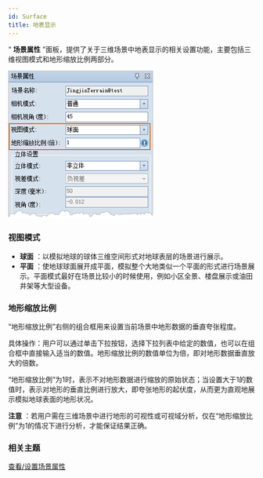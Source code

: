 ```yaml
---
id: Surface
title: 地表显示  
---  
```

“ **场景属性** ”面板，提供了关于三维场景中地表显示的相关设置功能，主要包括三维视图模式和地形缩放比例两部分。

![](img/Surface.png)  
 
  
### 视图模式

  * **球面** ：以模拟地球的球体三维空间形式对地球表层的场景进行展示。
  * **平面** ：使地球球面展开成平面，模拟整个大地类似一个平面的形式进行场景展示。平面模式最好在场景比较小的时候使用，例如小区全景、楼盘展示或油田井架等大型设备。

### 地形缩放比例

“地形缩放比例”右侧的组合框用来设置当前场景中地形数据的垂直夸张程度。

具体操作：用户可以通过单击下拉按钮，选择下拉列表中给定的数值，也可以在组合框中直接输入适当的数值。地形缩放比例的数值单位为倍，即对地形数据垂直放大的倍数。

“地形缩放比例”为1时，表示不对地形数据进行缩放的原始状态；当设置大于1的数值时，表示对地形的垂直比例进行放大，即夸张地形的起伏度，从而更为直观地展示模拟地球表面的地形状况。

**注意** ：若用户需在三维场景中进行地形的可视性或可视域分析，仅在“地形缩放比例”为1的情况下进行分析，才能保证结果正确。

###  相关主题

 [查看/设置场景属性](Option)



